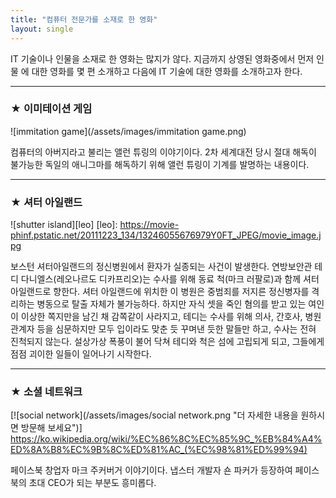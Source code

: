 ```yaml
---
title: "컴퓨터 전문가를 소재로 한 영화"
layout: single
---
```



IT 기술이나 인물을 소재로 한 영화는 많지가 않다. 지금까지 상영된 영화중에서 먼저 인물
에 대한 영화를 몇 편 소개하고 다음에 IT 기술에 대한 영화를 소개하고자 한다. 


---
### ★ 이미테이션 게임
![immitation game](/assets/images/immitation game.png)


컴퓨터의 아버지라고 불리는 앨런 튜링의 이야기이다. 2차 세계대전 당시 절대 해독이 불가능한 
독일의 애니그마를 해독하기 위해 앨런 튜링이 기계를 발명하는 내용이다.


---
### ★ 셔터 아일랜드
![shutter island][leo]
[leo]: https://movie-phinf.pstatic.net/20111223_134/13246055676979Y0FT_JPEG/movie_image.jpg


보스턴 셔터아일랜드의 정신병원에서 환자가 실종되는 사건이 발생한다. 
연방보안관 테디 다니엘스(레오나르도 디카프리오)는 수사를 위해 동료 척(마크 러팔로)과 함께 셔터아일랜드로 향한다. 
셔터 아일랜드에 위치한 이 병원은 중범죄를 저지른 정신병자를 격리하는 병동으로 탈출 자체가 불가능하다. 
하지만 자식 셋을 죽인 혐의를 받고 있는 여인이 이상한 쪽지만을 남긴 채 감쪽같이 사라지고, 
테디는 수사를 위해 의사, 간호사, 병원관계자 등을 심문하지만 모두 입이라도 맞춘 듯 꾸며낸 듯한 말들만 하고, 수사는 전혀 진척되지 않는다. 
설상가상 폭풍이 불어 닥쳐 테디와 척은 섬에 고립되게 되고, 그들에게 점점 괴이한 일들이 일어나기 시작한다.


---
### ★ 소셜 네트워크
[![social network](/assets/images/social network.png "더 자세한 내용을 원하시면 방문해 보세요")]
https://ko.wikipedia.org/wiki/%EC%86%8C%EC%85%9C_%EB%84%A4%ED%8A%B8%EC%9B%8C%ED%81%AC_(%EC%98%81%ED%99%94)


페이스북 창업자 마크 주커버거 이야기이다. 냅스터 개발자 숀 파커가 등장하여 페이스북의 초대 CEO가 되는 부분도 흥미롭다. 
